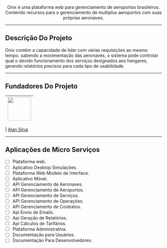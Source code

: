 <p align="center">Onix é uma plataforma web para gerenciamento de aeroportos brasileiros. Contendo recursos para o gerenciamento de multiplos aeroportos com suas próprias aeronaves.</p>

<hr>

## Descrição Do Projeto

Onix contém a capacidade de lidar com várias requisições ao mesmo tempo. sabendo a movimentação das aeronaves, o sistema pode controlar qual o devido funcionamento dos serviços designados aos hangares, gerando relatórios precisos para cada tipo de usabilidade.

<hr>

## Fundadores Do Projeto

| [<img src="https://avatars3.githubusercontent.com/u/126093767?s=460&v=4" width="75px;"/>](https://github.com/akicodeoficial) |
| :------------------------------------------------------------------------------------------------------------------------: |

| [Alan Silva](https://github.com/akicodeoficial)

<hr>

## Aplicações de Micro Serviços

- [ ] Plataforma web.
- [ ] Aplicativo Desktop Simulações.
- [ ] Plataforma Web Modelo de Interface.
- [ ] Aplicativo Móvel.
- [ ] API Gerenciamento de Aeronaves.
- [ ] API Gerenciamento de Aeroportos.
- [ ] API Gerenciamento de Serviços.
- [ ] API Gerenciamento de Operações.
- [ ] API Gerenciamento de Contratos.
- [ ] Api Envio de Emails.
- [ ] Api Geração de Relatórios.
- [ ] Api Cálculos de Tarifários.
- [ ] Plataforma Administrativa.
- [ ] Documentação para Usuários.
- [ ] Documentação Para Desenvolvedores.
